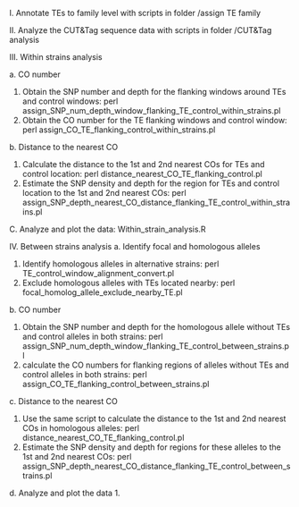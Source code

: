 I. Annotate TEs to family level with scripts in folder /assign TE family

II. Analyze the CUT&Tag sequence data with scripts in folder /CUT&Tag analysis

III. Within strains analysis

a. CO number
1. Obtain the SNP number and depth for the flanking windows around TEs and control windows: perl assign_SNP_num_depth_window_flanking_TE_control_within_strains.pl
2. Obtain the CO number for the TE flanking windows and control window: perl assign_CO_TE_flanking_control_within_strains.pl


b. Distance to the nearest CO
1. Calculate the distance to the 1st and 2nd nearest COs for TEs and control location: perl distance_nearest_CO_TE_flanking_control.pl
2. Estimate the SNP density and depth for the region for TEs and control location to the 1st and 2nd nearest COs: perl assign_SNP_depth_nearest_CO_distance_flanking_TE_control_within_strains.pl

C. Analyze and plot the data: Within_strain_analysis.R


IV. Between strains analysis
a. Identify focal and homologous alleles
1. Identify homologous alleles in alternative strains: perl TE_control_window_alignment_convert.pl
2. Exclude homologous alleles with TEs located nearby: perl focal_homolog_allele_exclude_nearby_TE.pl

b. CO number
1. Obtain the SNP number and depth for the homologous allele without TEs and control alleles in both strains: perl assign_SNP_num_depth_window_flanking_TE_control_between_strains.pl
2. calculate the CO numbers for flanking regions of alleles without TEs and control alleles in both strains: perl assign_CO_TE_flanking_control_between_strains.pl

c. Distance to the nearest CO
1. Use the same script to calculate the distance to the 1st and 2nd nearest COs in homologous alleles: perl distance_nearest_CO_TE_flanking_control.pl
2. Estimate the SNP density and depth for regions for these alleles to the 1st and 2nd nearest COs: perl assign_SNP_depth_nearest_CO_distance_flanking_TE_control_between_strains.pl

d. Analyze and plot the data
1.




